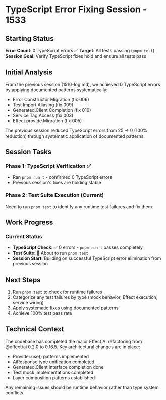 # TypeScript Error Fixing Session - 1533

## Starting Status
**Error Count**: 0 TypeScript errors ✅
**Target**: All tests passing (`pnpm test`)
**Session Goal**: Verify TypeScript fixes hold and ensure all tests pass

## Initial Analysis

From the previous session (1510-log.md), we achieved 0 TypeScript errors by applying documented patterns systematically:
- Error Constructor Migration (fix 006)
- Test Import Aliasing (fix 009) 
- Generated.Client Completion (fix 010)
- Service Tag Access (fix 003)
- Effect.provide Migration (fix 005)

The previous session reduced TypeScript errors from 25 → 0 (100% reduction) through systematic application of documented patterns.

## Session Tasks

### Phase 1: TypeScript Verification ✅
- Ran `pnpm run t` - confirmed 0 TypeScript errors
- Previous session's fixes are holding stable

### Phase 2: Test Suite Execution (Current)
Need to run `pnpm test` to identify any runtime test failures and fix them.

## Work Progress

### Current Status
- **TypeScript Check**: ✅ 0 errors - `pnpm run t` passes completely
- **Test Suite**: 🔄 About to run `pnpm test`
- **Session Start**: Building on successful TypeScript error elimination from previous session

## Next Steps
1. Run `pnpm test` to check for runtime failures
2. Categorize any test failures by type (mock behavior, Effect execution, service wiring)
3. Apply systematic fixes using documented patterns
4. Achieve 100% test pass rate

## Technical Context

The codebase has completed the major Effect AI refactoring from @effect/ai 0.2.0 to 0.16.5. Key architectural changes are in place:
- Provider.use() patterns implemented
- AiResponse type unification completed
- Generated.Client interface completion done
- Test mock implementations completed
- Layer composition patterns established

Any remaining issues should be runtime behavior rather than type system conflicts.